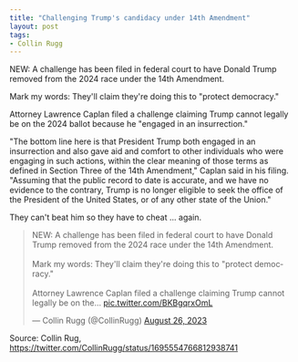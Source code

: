 ```yaml
---
title: "Challenging Trump's candidacy under 14th Amendment"
layout: post
tags:
- Collin Rugg
---
```


NEW: A challenge has been filed in federal court to have Donald Trump removed from the 2024 race under the 14th Amendment.

Mark my words: They'll claim they're doing this to "protect democracy."

Attorney Lawrence Caplan filed a challenge claiming Trump cannot legally be on the 2024 ballot because he "engaged in an insurrection."

"The bottom line here is that President Trump both engaged in an insurrection and also gave aid and comfort to other individuals who were engaging in such actions, within the clear meaning of those terms as defined in Section Three of the 14th Amendment," Caplan said in his filing. "Assuming that the public record to date is accurate, and we have no evidence to the contrary, Trump is no longer eligible to seek the office of the President of the United States, or of any other state of the Union."

They can't beat him so they have to cheat ... again.

<blockquote class="twitter-tweet"><p lang="en" dir="ltr">NEW: A challenge has been filed in federal court to have Donald Trump removed from the 2024 race under the 14th Amendment.<br><br>Mark my words: They'll claim they're doing this to "protect democracy."<br><br>Attorney Lawrence Caplan filed a challenge claiming Trump cannot legally be on the… <a href="https://t.co/BKBgqrxOmL">pic.twitter.com/BKBgqrxOmL</a></p>&mdash; Collin Rugg (@CollinRugg) <a href="https://twitter.com/CollinRugg/status/1695554766812938741?ref_src=twsrc%5Etfw">August 26, 2023</a></blockquote> <script async src="https://platform.twitter.com/widgets.js" charset="utf-8"></script>

Source: Collin Rug, https://twitter.com/CollinRugg/status/1695554766812938741
